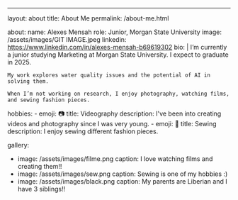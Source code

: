---
layout: about
title: About Me
permalink: /about-me.html

about:
  name: Alexes Mensah
  role: Junior, Morgan State University
  image: /assets/images/GIT IMAGE.jpeg
  linkedin: https://www.linkedin.com/in/alexes-mensah-b69619302
  bio: |
    I’m currently a junior studying Marketing at Morgan State University. I expect to graduate in 2025.

    My work explores water quality issues and the potential of AI in solving them.

    When I’m not working on research, I enjoy photography, watching films, and sewing fashion pieces.

  hobbies:
    - emoji: 📷
      title: Videography
      description: I've been into creating videos and photography since I was very young.
    - emoji: 🧵
      title: Sewing 
      description: I enjoy sewing different fashion pieces.

gallery:
  - image: /assets/images/filme.png
    caption: I love watching films and creating them!!
  - image: /assets/images/sew.png
    caption: Sewing is one of my hobbies :)
  - image: /assets/images/black.png
    caption: My parents are Liberian and I have 3 siblings!!


  
